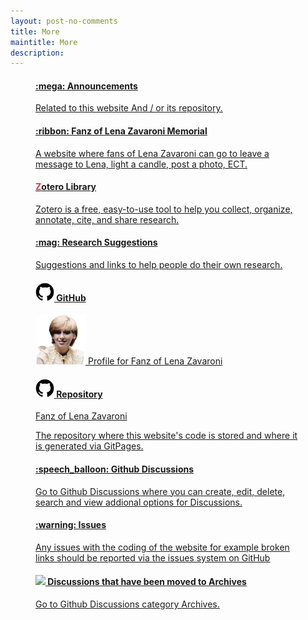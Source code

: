```yaml
---
layout: post-no-comments
title: More
maintitle: More
description: 
---
```


<figure class="fig1">
<div class="LenaCard card-height">
<div class="CardItem">
<h4><a href="/announcements">:mega: Announcements</a></h4>
</div>
<div class="CardItem split">
<a href="/announcements">Related to this website And / or its repository.</a>
</div></div>
</figure>

<figure class="fig2">
<div class="LenaCard card-height">
<div class="CardItem">
<h4><a href="/announcements">:ribbon: Fanz of Lena Zavaroni Memorial</a></h4>
</div>
<div class="CardItem split">
<a href="https://fanz-of-lena-zavaroni.muchloved.com/">A website where fans of Lena Zavaroni can go to leave a message to Lena, light a candle, post a photo, ECT.</a>
</div></div>
</figure>

<figure class="fig1">
<div class="LenaCard card-height">
<div class="CardItem">
<h4><a href="https://www.zotero.org/fanzoflenazavaroni/library"><span class="z"><strong>Z</strong></span>otero Library</a></h4>
</div>
<div class="CardItem split">
<a href="https://www.zotero.org/fanzoflenazavaroni/library">Zotero is a free, easy-to-use tool to help you collect, organize, annotate, cite, and share research.</a>
</div></div>
</figure>

<figure class="fig2">
<div class="LenaCard card-height">
<div class="CardItem">
<h4><a href="/research">:mag: Research Suggestions</a></h4>
</div>
<div class="CardItem split">
<a href="/research">Suggestions and links to help people do their own research.</a>
</div></div>
</figure>

<figure class="fig1">
<div class="LenaCard card-height">
<div class="CardItem">
<h4><a href="https://github.com/FanzOfLenaZavaroni"><img src="/assets/images/svg/GitHub_Invertocat_Logo.svg" width="30" height="auto" /> GitHub</a></h4>
</div>
<div class="CardItem split">
<a href="https://github.com/FanzOfLenaZavaroni"><img src="/assets/images/Lena/LZ-02-cropped-removebg.png" width="80" height="auto" /> Profile for Fanz of Lena Zavaroni</a>
</div></div>
</figure>

<figure class="fig2">
<div class="LenaCard card-height">
<div class="CardItem">
<h4><a href="https://github.com/FanzOfLenaZavaroni/fanzoflenazavaroni.github.io"><img src="/assets/images/svg/GitHub_Invertocat_Logo.svg" width="30" height="auto" /> Repository</a></h4>
</div>
<div class="CardItem split">
<p><a href="https://github.com/FanzOfLenaZavaroni/fanzoflenazavaroni.github.io">Fanz of Lena Zavaroni</a></p>
<p><a href="https://github.com/FanzOfLenaZavaroni/fanzoflenazavaroni.github.io">The repository where this website's code is stored and where it is generated via GitPages.</a></p>
</div></div>
</figure>

<figure class="fig1">
<div class="LenaCard card-height">
<div class="CardItem">
<h4><a href="https://github.com/FanzOfLenaZavaroni/fanzoflenazavaroni.github.io/discussions">:speech_balloon: Github Discussions</a></h4>
</div>
<div class="CardItem split">
<a href="https://github.com/FanzOfLenaZavaroni/fanzoflenazavaroni.github.io/discussions">Go to Github Discussions where you can create, edit, delete, search and view addional options for Discussions.</a>
</div></div>
</figure>

<figure class="fig2">
<div class="LenaCard card-height">
<div class="CardItem">
<h4><a href="https://github.com/FanzOfLenaZavaroni/fanzoflenazavaroni.github.io/issues">:warning: Issues</a></h4>
</div>
<div class="CardItem split">
<p><a href="https://github.com/FanzOfLenaZavaroni/fanzoflenazavaroni.github.io/issues">Any issues with the coding of the website for example broken links should be reported via the issues system on GitHub</a></p>
</div></div>
</figure>

<figure class="fig3">
<div class="LenaCard">
<div class="CardItem">
<h4><a href="https://github.com/FanzOfLenaZavaroni/fanzoflenazavaroni.github.io/discussions/categories/archives"><img src="https://github.githubassets.com/images/icons/emoji/unicode/1f5c4.png" width="30" height="auto" /> Discussions that have been moved to Archives</a></h4>
</div>
<div class="CardItem split">
<a href="https://github.com/FanzOfLenaZavaroni/fanzoflenazavaroni.github.io/discussions/categories/archives">Go to Github Discussions category Archives.</a>
</div></div>
</figure>

<style>
.z {color:#cf3b43;}
.card-height {height: 250px}
@media screen and (orientation:portrait) {.card-height {height: unset;}}
</style>

